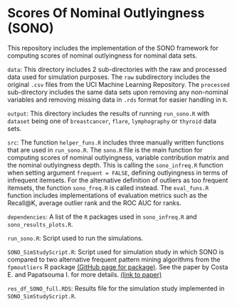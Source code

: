 # Scores Of Nominal Outlyingness (SONO)
This repository includes the implementation of the SONO framework for computing scores of nominal outlyingness for nominal data sets.

`data`: This directory includes 2 sub-directories with the raw and processed data used for simulation purposes. The `raw` subdirectory includes the original `.csv` files from the UCI Machine Learning Repository. The `processed` sub-directory includes the same data sets upon removing any non-nominal variables and removing missing data in `.rds` format for easier handling in `R`.

`output`: This directory includes the results of running `run_sono.R` with `dataset` being one of `breastcancer`, `flare`, `lymphography` or `thyroid` data sets.

`src`: The function `helper_funs.R` includes three manually written functions that are used in `run_sono.R`. The `sono.R` file is the main function for computing scores of nominal outlyingness, variable contribution matrix and the nominal outlyingness depth. This is calling the `sono_infreq.R` function when setting argument `frequent = FALSE`, defining outlyingness in terms of infrequent itemsets. For the alternative definition of outliers as too frequent itemsets, the function `sono_freq.R` is called instead. The `eval_funs.R` function includes implementations of evaluation metrics such as the Recall@K, average outlier rank and the ROC AUC for ranks.

`dependencies`: A list of the `R` packages used in `sono_infreq.R` and `sono_results_plots.R`.

`run_sono.R`: Script used to run the simulations.

`SONO_SimStudyScript.R`: Script used for simulation study in which SONO is compared to two alternative frequent pattern mining algorithms from the `fpmoutliers` R package [(GitHub page for package)](https://github.com/jaroslav-kuchar/fpmoutliers). See the paper by Costa E. and Papatsouma I. for more details. [(link to paper)](https://arxiv.org/abs/2408.07463)

`res_df_SONO_full.RDS`: Results file for the simulation study implemented in `SONO_SimStudyScript.R`.
